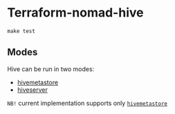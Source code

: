 # Terraform-nomad-hive

```text
make test
```

## Modes
Hive can be run in two modes:
- [hivemetastore](./docker/bin/hivemetastore)
- [hiveserver](./docker/bin/hiveserver)

`NB!` current implementation supports only [`hivemetastore`](./conf/nomad/hive.hcl#L99)
